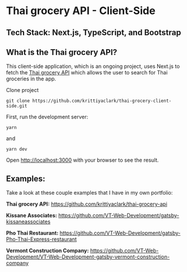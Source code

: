 # Thai grocery API - Client-Side

## Tech Stack: Next.js, TypeScript, and Bootstrap

## What is the Thai grocery API?

This client-side application, which is an ongoing project, uses Next.js to fetch
the [Thai grocery API](https://github.com/krittiyaclark/thai-grocery-api) which
allows the user to search for Thai groceries in the app.

Clone project

```
git clone https://github.com/krittiyaclark/thai-grocery-client-side.git
```

First, run the development server:

```
yarn
```

and

```
yarn dev
```

Open [http://localhost:3000](http://localhost:3000) with your browser to see the
result.

## Examples:

Take a look at these couple examples that I have in my own portfolio:

**Thai grocery API:** https://github.com/krittiyaclark/thai-grocery-api

**Kissane Associates:**
https://github.com/VT-Web-Development/gatsby-kissaneassociates

**Pho Thai Restaurant:**
https://github.com/VT-Web-Development/gatsby-Pho-Thai-Express-restaurant

**Vermont Construction Company:**
https://github.com/VT-Web-Development/VT-Web-Development-gatsby-vermont-construction-company
